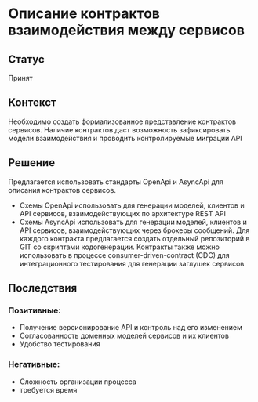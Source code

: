 # Описание контрактов взаимодействия между сервисов
## Статус                                                    
Принят
## Контекст
Необходимо создать формализованное представление контрактов сервисов. Наличие контрактов даст возможность 
зафиксировать модели взаимодействия и проводить контролируемые миграции API
## Решение
Предлагается использовать стандарты OpenApi и AsyncApi для описания контрактов сервисов. 
- Схемы OpenApi использовать для генерации моделей, клиентов и API сервисов, взаимодействующих по архитектуре REST API
- Схемы AsyncApi использовать для генерации моделей, клиентов и API сервисов, взаимодействующих через брокеры сообщений.
Для каждого контракта предлагается создать отдельный репозиторий в GIT со скриптами кодогенерации.
Контракты также можно использовать в процессе consumer-driven-contract (CDC) для интеграционного тестирования для генерации заглушек сервисов
## Последствия
### Позитивные:
- Получение версионирование API и контроль над его изменением
- Согласованность доменных моделей сервисов и их клиентов 
- Удобство тестирования
### Негативные:
- Сложность организации процесса
- требуется время
		
